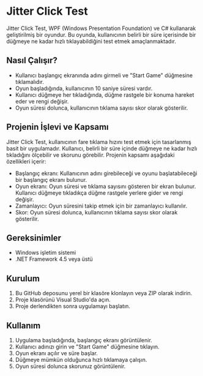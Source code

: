 # Jitter Click Test

Jitter Click Test, WPF (Windows Presentation Foundation) ve C# kullanarak geliştirilmiş bir oyundur. Bu oyunda, kullanıcının belirli bir süre içerisinde bir düğmeye ne kadar hızlı tıklayabildiğini test etmek amaçlanmaktadır.

## Nasıl Çalışır?

- Kullanıcı başlangıç ekranında adını girmeli ve "Start Game" düğmesine tıklamalıdır.
- Oyun başladığında, kullanıcının 10 saniye süresi vardır.
- Kullanıcı düğmeye her tıkladığında, düğme rastgele bir konuma hareket eder ve rengi değişir.
- Oyun süresi dolunca, kullanıcının tıklama sayısı skor olarak gösterilir.

## Projenin İşlevi ve Kapsamı

Jitter Click Test, kullanıcının fare tıklama hızını test etmek için tasarlanmış basit bir uygulamadır. Kullanıcı, belirli bir süre içinde düğmeye ne kadar hızlı tıkladığını ölçebilir ve skorunu görebilir. Projenin kapsamı aşağıdaki özellikleri içerir:

- Başlangıç ekranı: Kullanıcının adını girebileceği ve oyunu başlatabileceği bir başlangıç ekranı bulunur.
- Oyun ekranı: Oyun süresi ve tıklama sayısını gösteren bir ekran bulunur. Kullanıcı düğmeye tıkladıkça düğme rastgele yerlere gider ve rengi değişir.
- Zamanlayıcı: Oyun süresini takip etmek için bir zamanlayıcı kullanılır.
- Skor: Oyun süresi dolunca, kullanıcının tıklama sayısı skor olarak gösterilir.

## Gereksinimler

- Windows işletim sistemi
- .NET Framework 4.5 veya üstü

## Kurulum

1. Bu GitHub deposunu yerel bir klasöre klonlayın veya ZIP olarak indirin.
2. Proje klasörünü Visual Studio'da açın.
3. Proje derlendikten sonra uygulamayı başlatın.

## Kullanım

1. Uygulama başladığında, başlangıç ekranı görüntülenir.
2. Kullanıcı adınızı girin ve "Start Game" düğmesine tıklayın.
3. Oyun ekranı açılır ve süre başlar.
4. Düğmeye mümkün olduğunca hızlı tıklamaya çalışın.
5. Oyun süresi dolunca skorunuz görüntülenir.

